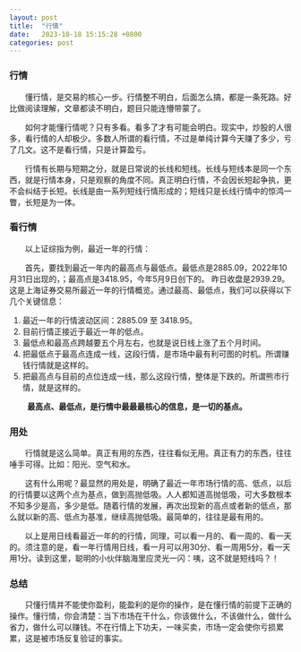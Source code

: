```yaml
---
layout: post
title:  "行情"
date:   2023-10-18 15:15:28 +0800
categories: post
---
```


###  行情

&#8195;&#8195;懂行情，是交易的核心一步。行情整不明白，后面怎么搞，都是一条死路。好比做阅读理解，文章都读不明白，题目只能连懵带蒙了。

&#8195;&#8195;如何才能懂行情呢？只有多看。看多了才有可能会明白。现实中，炒股的人很多，看行情的人却极少。多数人所谓的看行情，不过是单纯计算今天赚了多少，亏了几文。这不是看行情，只是计算盈亏。

&#8195;&#8195;行情有长期与短期之分，就是日常说的长线和短线。长线与短线本是同一个东西，就是行情本身，只是观察的角度不同。真正明白行情，不会因长短起争执，更不会纠结于长短。长线是由一系列短线行情形成的；短线只是长线行情中的惊鸿一瞥，长短是为一体。

### 看行情

&#8195;&#8195;以上证综指为例，最近一年的行情：

&#8195;&#8195;首先，要找到最近一年内的最高点与最低点。最低点是2885.09，2022年10月31日出现的，；最高点是3418.95，今年5月9日创下的。 昨日收盘是2939.29。 这是上海证券交易所最近一年的行情概览。通过最高、最低点，我们可以获得以下几个关键信息：
1. 最近一年的行情波动区间：2885.09 至 3418.95。
2. 目前行情正接近于最近一年的低点。
3. 最低点和最高点跨越要五个月左右，也就是说日线上涨了五个月时间。
4. 把最低点于最高点连成一线，这段行情，是市场中最有利可图的时机。所谓赚钱行情就是这样的。
5. 把最高点与目前的点位连成一线，那么这段行情，整体是下跌的。所谓熊市行情，就是这样的。

&#8195;&#8195; **最高点、最低点，是行情中最最最核心的信息，是一切的基点。**

### 用处

&#8195;&#8195;行情就是这么简单。真正有用的东西，往往看似无用。真正有力的东西，往往唾手可得。比如：阳光、空气和水。

&#8195;&#8195;这有什么用呢？最显然的用处是，明确了最近一年市场行情的高、低点，以后的行情要以这两个点为基点，做到高抛低吸。人人都知道高抛低吸，可大多数根本不知多少是高，多少是低。随着行情的发展，再次出现新的高点或者新的低点，那么就以新的高、低点为基准，继续高抛低吸。最简单的，往往是最有用的。

&#8195;&#8195;以上是用日线看最近一年的的行情，同理，可以看一月的、看一周的、看一天的。须注意的是，看一年行情用日线，看一月可以用30分、看一周用5分，看一天用1分。读到这里，聪明的小伙伴脑海里应灵光一闪：咦，这不就是短线吗？！


### 总结

&#8195;&#8195;只懂行情并不能使你盈利，能盈利的是你的操作，是在懂行情的前提下正确的操作。懂行情，你会清楚：当下市场在干什么，你该做什么，不该做什么，做什么省力，做什么可以赚钱。不在行情上下功夫，一味买卖，市场一定会使你亏损累累，这是被市场反复验证的事实。

